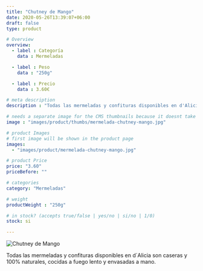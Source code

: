 ```yaml
---
title: "Chutney de Mango"
date: 2020-05-26T13:39:07+06:00
draft: false
type: product

# Overview
overview:
  - label : Categoría
    data : Mermeladas

  - label : Peso
    data : "250g"

  - label : Precio
    data : 3.60€

# meta description
description : "Todas las mermeladas y confituras disponibles en d'Alicia son caseras y 100% naturales, cocidas a fuego lento y envasadas a mano."

# needs a separate image for the CMS thumbnails because it doesnt take arrays (slideshow images)
image : "images/product/thumbs/mermelada-chutney-mango.jpg"

# product Images
# first image will be shown in the product page
images:
  - "images/product/mermelada-chutney-mango.jpg"

# product Price
price: "3.60"
priceBefore: ""

# categories
category: "Mermeladas"

# weight
productWeight : "250g"

# in stock? (accepts true/false | yes/no | si/no | 1/0)
stock: si

---
```

![Chutney de Mango](/images/product/mermelada-chutney-mango.jpg "Chutney de Mango")

Todas las mermeladas y confituras disponibles en d´Alicia son caseras y 100% naturales, cocidas a fuego lento y envasadas a mano.
